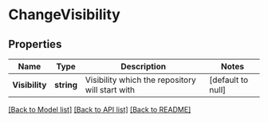 # ChangeVisibility

## Properties
Name | Type | Description | Notes
------------ | ------------- | ------------- | -------------
**Visibility** | **string** | Visibility which the repository will start with | [default to null]

[[Back to Model list]](../README.md#documentation-for-models) [[Back to API list]](../README.md#documentation-for-api-endpoints) [[Back to README]](../README.md)

